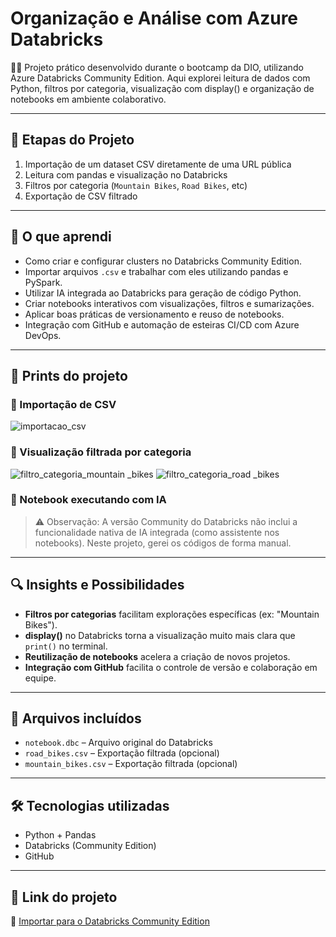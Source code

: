# Organização e Análise com Azure Databricks

🚴‍♀️ Projeto prático desenvolvido durante o bootcamp da DIO, utilizando Azure Databricks Community Edition. Aqui explorei leitura de dados com Python, filtros por categoria, visualização com display() e organização de notebooks em ambiente colaborativo.

---

## 📌 Etapas do Projeto

1. Importação de um dataset CSV diretamente de uma URL pública
2. Leitura com pandas e visualização no Databricks
3. Filtros por categoria (`Mountain Bikes`, `Road Bikes`, etc)
4. Exportação de CSV filtrado

---

## 🧠 O que aprendi

- Como criar e configurar clusters no Databricks Community Edition.
- Importar arquivos `.csv` e trabalhar com eles utilizando pandas e PySpark.
- Utilizar IA integrada ao Databricks para geração de código Python.
- Criar notebooks interativos com visualizações, filtros e sumarizações.
- Aplicar boas práticas de versionamento e reuso de notebooks.
- Integração com GitHub e automação de esteiras CI/CD com Azure DevOps.

---

## 📸 Prints do projeto

### 🔹 Importação de CSV
![importacao_csv](https://github.com/user-attachments/assets/5553a6e2-ddf1-4c2c-a799-e0ffac88bdd6)


### 🔹 Visualização filtrada por categoria
![filtro_categoria_mountain _bikes](https://github.com/user-attachments/assets/872c71d7-2952-4122-bc51-61107417027d)
![filtro_categoria_road _bikes](https://github.com/user-attachments/assets/5c2c1500-4fff-4d2d-95a4-d77c4e119fc0)


### 🔹 Notebook executando com IA
> ⚠️ Observação: A versão Community do Databricks não inclui a funcionalidade nativa de IA integrada (como assistente nos notebooks). Neste projeto, gerei os códigos de forma manual.

---

## 🔍 Insights e Possibilidades

- **Filtros por categorias** facilitam explorações específicas (ex: "Mountain Bikes").
- **display()** no Databricks torna a visualização muito mais clara que `print()` no terminal.
- **Reutilização de notebooks** acelera a criação de novos projetos.
- **Integração com GitHub** facilita o controle de versão e colaboração em equipe.

---

## 📁 Arquivos incluídos

- `notebook.dbc` – Arquivo original do Databricks
- `road_bikes.csv` – Exportação filtrada (opcional)
- `mountain_bikes.csv` – Exportação filtrada (opcional)

---

## 🛠️ Tecnologias utilizadas

- Python + Pandas
- Databricks (Community Edition)
- GitHub

---

## 🔗 Link do projeto

📌 [Importar para o Databricks Community Edition](https://community.cloud.databricks.com/)


